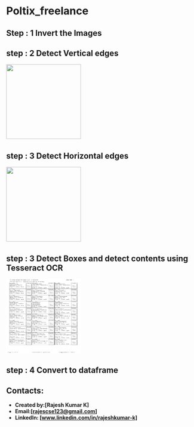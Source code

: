 # Poltix_freelance




## Step : 1 Invert the Images 


## step : 2 Detect Vertical edges
<img src="https://github.com/Rajeshkumark26/Poltix_freelance/blob/main/output/img_vh.jpg" width="200" height="200">

## step : 3 Detect Horizontal edges 
<img src="https://github.com/Rajeshkumark26/Poltix_freelance/blob/main/output/vertical.png" width="200" height="200">

## step : 3 Detect Boxes and detect contents using Tesseract OCR 
<img src="https://github.com/Rajeshkumark26/Poltix-freelance-project/blob/main/output.jpg" width="200" height="200">

## step : 4 Convert to dataframe 


## Contacts:
* **Created by:[Rajesh Kumar K]**
* **Email:[rajescse123@gmail.com]**
* **LinkedIn: [www.linkedin.com/in/rajeshkumar-k]**
